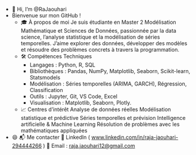 - 👋 Hi, I’m @RaJaouhari
- Bienvenue sur mon GitHub !   
    - 🎓 À propos de moi
      Je suis étudiante en Master 2 Modélisation Mathématique et Sciences de Données, passionnée par la data science, l’analyse statistique et la modélisation de séries temporelles.
      J’aime explorer des données, développer des modèles et résoudre des problèmes concrets à travers la programmation.
    - 🛠️ Compétences Techniques
        - Langages : Python, R, SQL
        - Bibliothèques : Pandas, NumPy, Matplotlib, Seaborn, Scikit-learn, Statsmodels
        - Modélisation : Séries temporelles (ARIMA, GARCH), Régression, Classification
        - Outils : Jupyter, Git, VS Code, Excel
        - Visualisation : Matplotlib, Seaborn, Plotly.
    - 📈 Centres d’intérêt
      Analyse de données réelles
      Modélisation statistique et prédictive
      Séries temporelles et prévision
      Intelligence artificielle & Machine Learning
      Résolution de problèmes avec les mathématiques appliquées
- 😄 📬 Me contacter
      💼 LinkedIn ( www.linkedin.com/in/raja-jaouhari-294444266 )
      📧 Email : raja.jaouhari12@gmail.com


